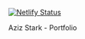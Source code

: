 [![Netlify Status](https://api.netlify.com/api/v1/badges/85925c8f-d95d-4bc4-a78d-a8c75b42a765/deploy-status)](https://app.netlify.com/sites/azizstark/deploys)



Aziz Stark - Portfolio 
